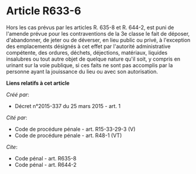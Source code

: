 # Article R633-6

Hors les cas prévus par les articles R. 635-8 et R. 644-2, est puni de l'amende prévue pour les contraventions de la 3e
classe le fait de déposer, d'abandonner, de jeter ou de déverser, en lieu public ou privé, à l'exception des emplacements
désignés à cet effet par l'autorité administrative compétente, des ordures, déchets, déjections, matériaux, liquides
insalubres ou tout autre objet de quelque nature qu'il soit, y compris en urinant sur la voie publique, si ces faits ne sont
pas accomplis par la personne ayant la jouissance du lieu ou avec son autorisation.

**Liens relatifs à cet article**

_Créé par_:

  - Décret n°2015-337 du 25 mars 2015 - art. 1

_Cité par_:

  - Code de procédure pénale - art. R15-33-29-3 (V)
  - Code de procédure pénale - art. R48-1 (VT)

_Cite_:

  - Code pénal - art. R635-8
  - Code pénal - art. R644-2

